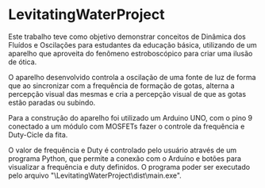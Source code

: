 # LevitatingWaterProject

Este trabalho teve como objetivo demonstrar conceitos de Dinâmica dos Fluídos e Oscilações para estudantes da educação básica, utilizando de um aparelho que aproveita do fenômeno estroboscópico para criar uma ilusão de ótica. 

O aparelho desenvolvido controla a oscilação de uma fonte de luz de forma que ao sincronizar com a frequência de formação de gotas, alterna a percepção visual das mesmas e cria a percepção visual de que as gotas estão paradas ou subindo.

Para a construção do aparelho foi utilizado um Arduino UNO, com o pino 9 conectado a um módulo com MOSFETs fazer o controle da frequência e Duty-Cicle da fita.

O valor de frequência e Duty é controlado pelo usuário através de um programa Python, que permite a conexão com o Arduíno e botões para visualizar a frequência e duty definidos. O programa poder ser executado pelo arquivo "\LevitatingWaterProject\dist\main.exe".
